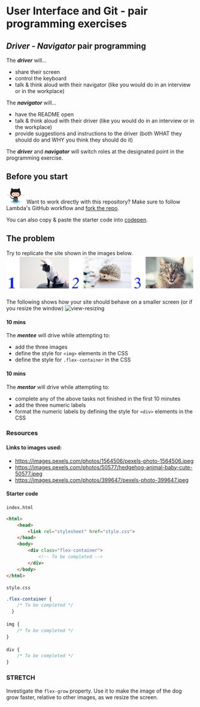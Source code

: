 # User Interface and Git - pair programming exercises

## _Driver - Navigator_ pair programming
The ***driver*** will... 
* share their screen
* control the keyboard
* talk & think aloud with their navigator (like you would do in an interview or in the workplace)   

The ***navigator*** will...  
* have the README open 
* talk & think aloud with their driver (like you would do in an interview or in the workplace) 
* provide suggestions and instructions to the driver (both WHAT they should do and WHY you think they should do it)  


The ***driver*** and ***navigator*** will switch roles at the designated point in the programming exercise.

## Before you start
![github](img/Octocat.png) Want to work directly with this repository? Make sure to follow Lambda's GitHub workflow and [fork the repo](https://help.github.com/en/github/getting-started-with-github/fork-a-repo).

You can also copy & paste the starter code into [codepen](https://codepen.io/).  

## The problem 
Try to replicate the site shown in the images below.  
![view](img/replicate.png)

The following shows how your site should behave on a smaller screen (or if you resize the window)
![view-resizing](img/replicate.gif)

#### 10 mins
The ***mentee*** will drive while attempting to:
* add the three images
* define the style for `<img>` elements in the CSS
* define the style for `.flex-container` in the CSS

#### 10 mins
The ***mentor*** will drive while attempting to:
* complete any of the above tasks not finished in the first 10 minutes
* add the three numeric labels
* format the numeric labels by defining the style for `<div>` elements in the CSS

### Resources

#### Links to images used:
* https://images.pexels.com/photos/1564506/pexels-photo-1564506.jpeg
* https://images.pexels.com/photos/50577/hedgehog-animal-baby-cute-50577.jpeg
* https://images.pexels.com/photos/399647/pexels-photo-399647.jpeg

#### Starter code

`index.html`
```html
<html>
    <head>
        <link rel="stylesheet" href="style.css">
    </head>
    <body>
        <div class="flex-container">
            <!-- To be completed -->
        </div>
    </body>
</html>

```

`style.css`
```css
.flex-container {
    /* To be completed */
  }

img {
    /* To be completed */
}

div {
    /* To be completed */
}
```

### STRETCH 
Investigate the `flex-grow` property. Use it to make the image of the dog grow faster, relative to other images, as we resize the screen.